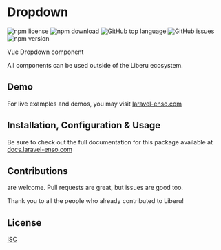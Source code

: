 # Dropdown

![npm license](https://img.shields.io/npm/l/@liberu-ui/dropdown.svg) 
![npm download](https://img.shields.io/npm/dm/@liberu-ui/dropdown.svg) 
![GitHub top language](https://img.shields.io/github/languages/top/liberu-ui/dropdown.svg) 
![GitHub issues](https://img.shields.io/github/issues/liberu-ui/dropdown.svg) 
![npm version](https://img.shields.io/npm/v/@liberu-ui/dropdown.svg) 

Vue Dropdown component

All components can be used outside of the Liberu ecosystem.

## Demo

For live examples and demos, you may visit [laravel-enso.com](https://www.laravel-enso.com)

## Installation, Configuration & Usage

Be sure to check out the full documentation for this package available at [docs.laravel-enso.com](https://docs.laravel-enso.com/frontend/dropdown.html)

## Contributions

are welcome. Pull requests are great, but issues are good too.

Thank you to all the people who already contributed to Liberu!

## License

[ISC](https://opensource.org/licenses/ISC)
